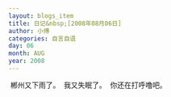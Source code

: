 ```yaml
---
layout: blogs_item
title: 日记&nbsp;[2008年08月06日]
author: 小傅
categories: 自言自语
day: 06
month: AUG
year: 2008
---
```




&nbsp;郴州又下雨了。
&nbsp;我又失眠了。
&nbsp;你还在打呼噜吧。
&nbsp;


